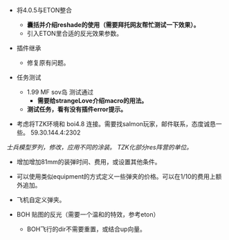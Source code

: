 + 将4.0.5与ETON整合
	+ **囊括并介绍reshade的使用（需要拜托网友帮忙测试一下效果）。**
	+ 引入ETON里合适的反光效果参数。
	
+ 插件继承
	+ 修复原有问题。
+ 任务测试
	+ 1.99 MF sov岛 测试通过
		+ **需要给strangeLove介绍macro的用法。**
	+ **测试任务，看有没有插件error提示。**

	



+ 考虑将TZK环境和 boi4.8 连接。需要找salmon玩家，邮件联系，态度诚恳一些。  59.30.144.4:2302

*士兵模型罗列，修改，应用不同的涂装。*
*TZK化部分res阵营的单位。*

+ 增加增加81mm的装弹时间、费用，或设置其他条件。
+ 可以使用类似equipment的方式定义一些弹夹的价格。可以在1/10的费用上额外追加。
+ 飞机自定义弹夹。

+ BOH 贴图的反光（需要一个温和的特效，参考eton）
	+ BOH飞行的dir不需要重置，或结合up向量。
	